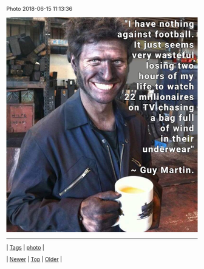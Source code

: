 <!--
title: Photo 2018-06-15 11
date: 2020-06-28T15:27:00.174Z
tags: photo
-->


Photo 2018-06-15 11:13:36

![](174911584989-0.jpg)

<!--BOTTOM-POST-NAVIGATION-->
---

| [Tags](tags.md) | [photo](tag-photo.md) |

| [Newer](174818088979.md) | [Top](index.md) | [Older](175041360609.md) |